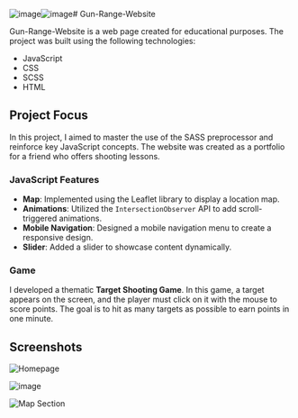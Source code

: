 ![image](https://github.com/user-attachments/assets/0c0c237d-57f3-4da0-8ac0-3528c896f3f9)![image](https://github.com/user-attachments/assets/96063cae-b027-43f0-930a-4ab383b176d0)# Gun-Range-Website

Gun-Range-Website is a web page created for educational purposes. The project was built using the following technologies:
- JavaScript
- CSS
- SCSS
- HTML

## Project Focus

In this project, I aimed to master the use of the SASS preprocessor and reinforce key JavaScript concepts. The website was created as a portfolio for a friend who offers shooting lessons.

### JavaScript Features

- **Map**: Implemented using the Leaflet library to display a location map.
- **Animations**: Utilized the `IntersectionObserver` API to add scroll-triggered animations.
- **Mobile Navigation**: Designed a mobile navigation menu to create a responsive design.
- **Slider**: Added a slider to showcase content dynamically.

### Game

I developed a thematic **Target Shooting Game**. In this game, a target appears on the screen, and the player must click on it with the mouse to score points. The goal is to hit as many targets as possible to earn points in one minute.

## Screenshots


![Homepage](![image](https://github.com/user-attachments/assets/e34ca4c4-1d18-4ddf-a726-6b1c6500faf0)
)

![image](https://github.com/user-attachments/assets/f958222e-e4c2-4d20-9466-3a31ed12a097)


![Map Section](![image](https://github.com/user-attachments/assets/14a83ad8-f479-4c4e-bbde-07f099337b5d)
)



